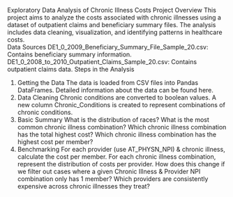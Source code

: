 Exploratory Data Analysis of Chronic Illness Costs
Project Overview
This project aims to analyze the costs associated with chronic illnesses using a dataset of outpatient claims and beneficiary summary files. The analysis includes data cleaning, visualization, and identifying patterns in healthcare costs.  
Data Sources
DE1_0_2009_Beneficiary_Summary_File_Sample_20.csv: Contains beneficiary summary information.
DE1_0_2008_to_2010_Outpatient_Claims_Sample_20.csv: Contains outpatient claims data.
Steps in the Analysis
1. Getting the Data
The data is loaded from CSV files into Pandas DataFrames. Detailed information about the data can be found here.  
2. Data Cleaning
Chronic conditions are converted to boolean values.
A new column Chronic_Conditions is created to represent combinations of chronic conditions.
3. Basic Summary
What is the distribution of races?
What is the most common chronic illness combination?
Which chronic illness combination has the total highest cost?
Which chronic illness combination has the highest cost per member?
4. Benchmarking
For each provider (use AT_PHYSN_NPI) & chronic illness, calculate the cost per member.
For each chronic illness combination, represent the distribution of costs per provider.
How does this change if we filter out cases where a given Chronic Illness & Provider NPI combination only has 1 member?
Which providers are consistently expensive across chronic illnesses they treat?